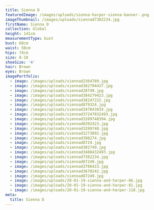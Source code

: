 ```yaml
---
title: Sienna D
featuredImage: /images/uploads/sienna-harper-sienna-banner-.png
imageThumbnail: /images/uploads/siennad7382234.jpg
firstName: Sienna D
collection: Global
height: 141cm
measurementType: bust
bust: 68cm
waist: 58cm
hips: 74cm
size: 8-10
shoeSize: '4'
hair: Brown
eyes: Brown
imagePortfolio:
  - image: /images/uploads/siennad2364789.jpg
  - image: /images/uploads/siennad382794437.jpg
  - image: /images/uploads/siennad28749.jpg
  - image: /images/uploads/siennad384279423.jpg
  - image: /images/uploads/siennad38247222.jpg
  - image: /images/uploads/siennad879324.jpg
  - image: /images/uploads/siennad347843834.jpg
  - image: /images/uploads/siennad37247832493.jpg
  - image: /images/uploads/siennad3289748394.jpg
  - image: /images/uploads/siennad8392423.jpg
  - image: /images/uploads/siennad3289748.jpg
  - image: /images/uploads/siennad1273892.jpg
  - image: /images/uploads/siennad398274.jpg
  - image: /images/uploads/siennad8724.jpg
  - image: /images/uploads/siennad382749.jpg
  - image: /images/uploads/siennad3488432493.jpg
  - image: /images/uploads/siennad7382234.jpg
  - image: /images/uploads/siennad87249.jpg
  - image: /images/uploads/siennad3786423.jpg
  - image: /images/uploads/siennad3678242.jpg
  - image: /images/uploads/siennad87249.jpg
  - image: /images/uploads/20-01-19-sienna-and-harper-66.jpg
  - image: /images/uploads/20-01-19-sienna-and-harper-81.jpg
  - image: /images/uploads/20-01-19-sienna-and-harper-118.jpg
meta:
  title: Sienna D
---
```



